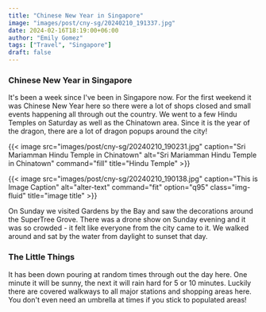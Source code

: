 ```yaml
---
title: "Chinese New Year in Singapore"
image: "images/post/cny-sg/20240210_191337.jpg"
date: 2024-02-16T18:19:00+06:00
author: "Emily Gomez"
tags: ["Travel", "Singapore"]
draft: false
---
```


### Chinese New Year in Singapore
It's been a week since I've been in Singapore now. For the first weekend it was Chinese New Year here so there were a lot of shops closed and small events happening all through out the country. We went to a few Hindu Temples on Saturday as well as the Chinatown area. Since it is the year of the dragon, there are a lot of dragon popups around the city!

{{< image src="images/post/cny-sg/20240210_190231.jpg" caption="Sri Mariamman Hindu Temple in Chinatown" alt="Sri Mariamman Hindu Temple in Chinatown" command="fill" title="Hindu Temple" >}}

{{< image src="images/post/cny-sg/20240210_190138.jpg" caption="This is Image Caption" alt="alter-text" command="fit" option="q95" class="img-fluid" title="image title" >}}


On Sunday we visited Gardens by the Bay and saw the decorations around the SuperTree Grove. There was a drone show on Sunday evening and it was so crowded - it felt like everyone from the city came to it. We walked around and sat by the water from daylight to sunset that day. 



### The Little Things
It has been down pouring at random times through out the day here. One minute it will be sunny, the next it will rain hard for 5 or 10 minutes. Luckily there are covered walkways to all major stations and shopping areas here. You don't even need an umbrella at times if you stick to populated areas!